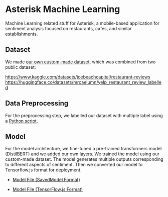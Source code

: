 # Asterisk Machine Learning
Machine Learning related stuff for Asterisk, a mobile-based application for sentiment analysis focused on restaurants, cafes, and similar establishments.

## Dataset
We made [our own custom-made dataset](https://github.com/dennyrianto/asterisk-machine-learning/blob/main/data/dataset_final.parquet), which was combined from two public dataset:

https://www.kaggle.com/datasets/joebeachcapital/restaurant-reviews
https://huggingface.co/datasets/mrcaelumn/yelp_restaurant_review_labelled

## Data Preprocessing
For the preprocessing step, we labelled our dataset with multiple label using a [Python script](data/label.py).

## Model
For the model architecture, we fine-tuned a pre-trained transformers model (DistilBERT) and we added our own layers. We trained the model using our custom-made dataset. The model generates multiple outputs corresponding to different aspects of sentiment. Then we converted our model to Tensorflow.js format for deployment.

- [Model File (SavedModel Format)](https://drive.google.com/file/d/1iu_hIZLIFaDeruR8wB_3Cwn-gv5IgKEw/view?usp=drive_link)

- [Model File (TensorFlow.js Format)](https://drive.google.com/file/d/1pTHeiF0aSyyEazbTv2VPUz_h5htPLJGp/view?usp=drive_link)

